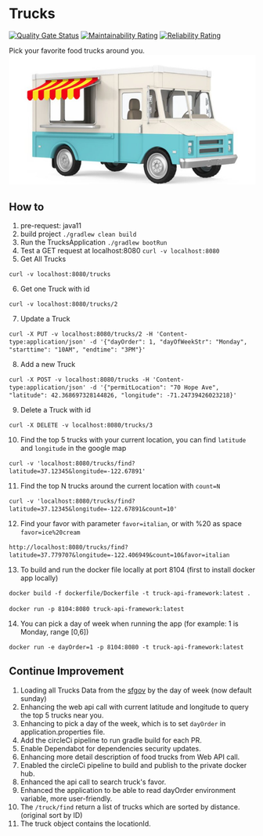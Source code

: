 # Trucks
[![Quality Gate Status](https://sonarcloud.io/api/project_badges/measure?project=Jonathan0_trucks&metric=alert_status)](https://sonarcloud.io/summary/new_code?id=Jonathan0_trucks)
[![Maintainability Rating](https://sonarcloud.io/api/project_badges/measure?project=Jonathan0_trucks&metric=sqale_rating)](https://sonarcloud.io/summary/new_code?id=Jonathan0_trucks)
[![Reliability Rating](https://sonarcloud.io/api/project_badges/measure?project=Jonathan0_trucks&metric=reliability_rating)](https://sonarcloud.io/summary/new_code?id=Jonathan0_trucks)

Pick your favorite food trucks around you.
![food truck](https://github.com/jonathan0/trucks/blob/main/foodtrucks.jpg?raw=true)

## How to
1. pre-request: java11
2. build project `./gradlew clean build`
3. Run the TrucksApplication `./gradlew bootRun`
4. Test a GET request at localhost:8080 `curl -v localhost:8080`
5. Get All Trucks
```
curl -v localhost:8080/trucks
```
6. Get one Truck with id 
```
curl -v localhost:8080/trucks/2
```
7. Update a Truck
```
curl -X PUT -v localhost:8080/trucks/2 -H 'Content-type:application/json' -d '{"dayOrder": 1, "dayOfWeekStr": "Monday", "starttime": "10AM", "endtime": "3PM"}'
```
8. Add a new Truck
```
curl -X POST -v localhost:8080/trucks -H 'Content-type:application/json' -d '{"permitLocation": "70 Hope Ave", "latitude": 42.368697328144826, "longitude": -71.24739426023218}'
```
9. Delete a Truck with id
```
curl -X DELETE -v localhost:8080/trucks/3
```
10. Find the top 5 trucks with your current location, you can find `latitude` and `longitude` in the google map
```
curl -v 'localhost:8080/trucks/find?latitude=37.12345&longitude=-122.67891'
```
11. Find the top N trucks around the current location with `count=N`
```
curl -v 'localhost:8080/trucks/find?latitude=37.12345&longitude=-122.67891&count=10'
```
12. Find your favor with parameter `favor=italian`, or with %20 as space `favor=ice%20cream`
```
http://localhost:8080/trucks/find?latitude=37.779707&longitude=-122.406949&count=10&favor=italian
```
13. To build and run the docker file locally at port 8104 (first to install docker app locally)
```
docker build -f dockerfile/Dockerfile -t truck-api-framework:latest .

docker run -p 8104:8080 truck-api-framework:latest
```
14. You can pick a day of week when running the app (for example: 1 is Monday, range \[0,6\])
```
docker run -e dayOrder=1 -p 8104:8080 -t truck-api-framework:latest
```

## Continue Improvement
1. Loading all Trucks Data from the [sfgov](https://data.sfgov.org/resource/jjew-r69b.json) by the day of week (now default sunday)
2. Enhancing the web api call with current latitude and longitude to query the top 5 trucks near you.
3. Enhancing to pick a day of the week, which is to set `dayOrder` in application.properties file.
4. Add the circleCi pipeline to run gradle build for each PR.
5. Enable Dependabot for dependencies security updates. 
6. Enhancing more detail description of food trucks from Web API call.
7. Enabled the circleCi pipeline to build and publish to the private docker hub.
8. Enhanced the api call to search truck's favor.
9. Enhanced the application to be able to read dayOrder environment variable, more user-friendly.
10. The `/truck/find` return a list of trucks which are sorted by distance. (original sort by ID)
11. The truck object contains the locationId.
